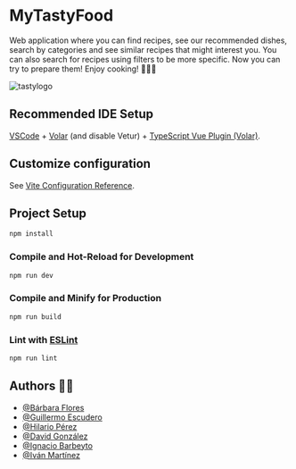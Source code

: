 # MyTastyFood


Web application where you can find recipes, see our recommended dishes, search by categories and see similar recipes that might interest you. You can also search for recipes using filters to be more specific. Now you can try to prepare them! Enjoy cooking! 🍅🥕🥦

![tastylogo](https://github.com/hilarioperez18/tasty-food/assets/103462138/482dca46-e5c3-4298-9f7f-24184407f08b)

## Recommended IDE Setup

[VSCode](https://code.visualstudio.com/) + [Volar](https://marketplace.visualstudio.com/items?itemName=Vue.volar) (and disable Vetur) + [TypeScript Vue Plugin (Volar)](https://marketplace.visualstudio.com/items?itemName=Vue.vscode-typescript-vue-plugin).

## Customize configuration

See [Vite Configuration Reference](https://vitejs.dev/config/).

## Project Setup

```sh
npm install
```

### Compile and Hot-Reload for Development

```sh
npm run dev
```

### Compile and Minify for Production

```sh
npm run build
```

### Lint with [ESLint](https://eslint.org/)

```sh
npm run lint
```

## Authors 👩‍💻

- [@Bárbara Flores](https://github.com/bflores96)
- [@Guillermo Escudero](https://github.com/gjescuderoamodeo)
- [@Hilario Pérez](https://github.com/hilarioperez18)
- [@David González](https://github.com/gonzsanz)
- [@Ignacio Barbeyto](https://github.com/IgnacioBar)
- [@Iván Martínez](https://github.com/ivanmartinezd)
